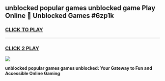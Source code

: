 
## unblocked popular games unblocked game Play Online 👋 Unblocked Games #6zp1k
<h3>
<a href="https://premium.freeplayer.one?title=unblocked_popular_games&ref=21F">CLICK TO PLAY</a></h3>
<hr>

<h3>
<a href="https://premium.freeplayer.one?title=unblocked_popular_games&ref=21F">CLICK 2 PLAY</a>
  
</h3>

<a href="https://premium.freeplayer.one?title=unblocked_popular_games&ref=21F/"><img src="https://clearcache.store/games.png"></a>


**unblocked popular games games unblocked: Your Gateway to Fun and Accessible Online Gaming**
